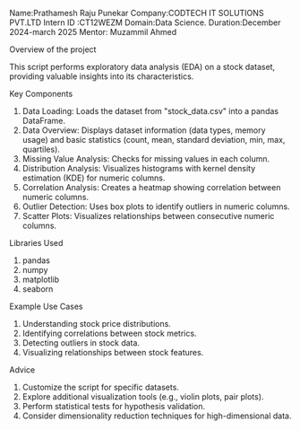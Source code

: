 Name:Prathamesh Raju Punekar
Company:CODTECH IT SOLUTIONS PVT.LTD
Intern ID :CT12WEZM
Domain:Data Science.
Duration:December 2024-march 2025
Mentor: Muzammil Ahmed

Overview of the project

This script performs exploratory data analysis (EDA) on a stock dataset, providing valuable insights into its characteristics.

Key Components

1. Data Loading: Loads the dataset from "stock_data.csv" into a pandas DataFrame.
2. Data Overview: Displays dataset information (data types, memory usage) and basic statistics (count, mean, standard deviation, min, max, quartiles).
3. Missing Value Analysis: Checks for missing values in each column.
4. Distribution Analysis: Visualizes histograms with kernel density estimation (KDE) for numeric columns.
5. Correlation Analysis: Creates a heatmap showing correlation between numeric columns.
6. Outlier Detection: Uses box plots to identify outliers in numeric columns.
7. Scatter Plots: Visualizes relationships between consecutive numeric columns.

Libraries Used

1. pandas
2. numpy
3. matplotlib
4. seaborn

Example Use Cases

1. Understanding stock price distributions.
2. Identifying correlations between stock metrics.
3. Detecting outliers in stock data.
4. Visualizing relationships between stock features.

Advice

1. Customize the script for specific datasets.
2. Explore additional visualization tools (e.g., violin plots, pair plots).
3. Perform statistical tests for hypothesis validation.
4. Consider dimensionality reduction techniques for high-dimensional data.
